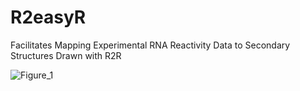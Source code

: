 # R2easyR
Facilitates Mapping Experimental RNA Reactivity Data to Secondary Structures Drawn with R2R


![Figure_1](https://user-images.githubusercontent.com/63312483/80436440-2219a280-88cd-11ea-8d0f-6ae88fc28d40.png)
